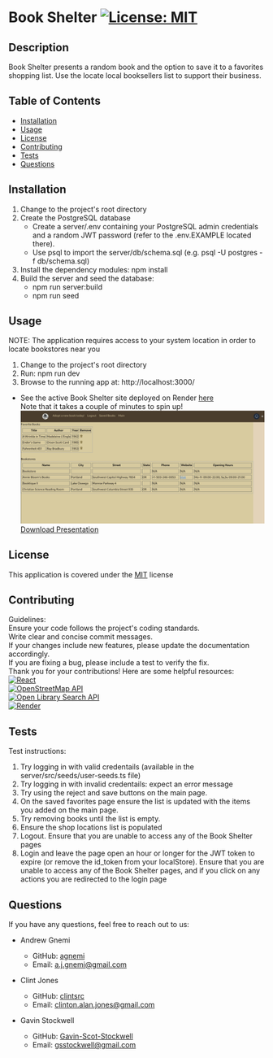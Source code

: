 # Book Shelter [![License: MIT](https://img.shields.io/badge/License-MIT-yellow.svg)](https://opensource.org/licenses/MIT)

## Description

Book Shelter presents a random book and the option to save it to a favorites shopping list. Use the locate local booksellers list to support their business.

## Table of Contents

- [Installation](#installation)
- [Usage](#usage)
- [License](#license)
- [Contributing](#contributing)
- [Tests](#tests)
- [Questions](#questions)

## Installation

1. Change to the project's root directory
1. Create the PostgreSQL database
   - Create a server/.env containing your PostgreSQL admin credentials and a random JWT password (refer to the .env.EXAMPLE located there).
   - Use psql to import the server/db/schema.sql (e.g. psql -U postgres -f db/schema.sql)
1. Install the dependency modules: npm install
1. Build the server and seed the database:
   - npm run server:build
   - npm run seed

## Usage

NOTE: The application requires access to your system location in order to locate bookstores near you

1. Change to the project's root directory
1. Run: npm run dev
1. Browse to the running app at: http://localhost:3000/

- See the active Book Shelter site deployed on Render [here](https://bookshelter.onrender.com/)  
  Note that it takes a couple of minutes to spin up!  
  ![BookShelter screenshot](client/src/assets/img/screenshot.jpg)  
  [Download Presentation](client/src/assets/slides/Project%20Presentation%20Template%20-%20BookShelter.pptx)



## License

This application is covered under the [MIT](https://opensource.org/licenses/MIT) license

## Contributing

Guidelines:  
Ensure your code follows the project's coding standards.  
Write clear and concise commit messages.  
If your changes include new features, please update the documentation accordingly.  
If you are fixing a bug, please include a test to verify the fix.  
Thank you for your contributions!
Here are some helpful resources:  
[![React](https://img.shields.io/badge/React-20232A?style=for-the-badge&logo=react&logoColor=61DAFB)](https://react.dev/)  
[![OpenStreetMap API](https://img.shields.io/badge/OpenStreetMap-7EBC6F?style=for-the-badge&logo=OpenStreetMap&logoColor=white)](https://www.openstreetmap.org/help)  
[![Open Library Search API](https://img.shields.io/badge/Open_Library_Search-REST_API)](https://openlibrary.org/developers/api)  
[![Render](https://img.shields.io/badge/Render-CI/CD-blue)](https://dashboard.render.com/web/srv-cu83ke3v2p9s73c772n0)

## Tests

Test instructions:

1. Try logging in with valid credentails (available in the server/src/seeds/user-seeds.ts file)
1. Try logging in with invalid credentails: expect an error message
1. Try using the reject and save buttons on the main page.
1. On the saved favorites page ensure the list is updated with the items you added on the main page.
1. Try removing books until the list is empty.
1. Ensure the shop locations list is populated
1. Logout. Ensure that you are unable to access any of the Book Shelter pages
1. Login and leave the page open an hour or longer for the JWT token to expire (or remove the id_token from your localStore). Ensure that you are unable to access any of the Book Shelter pages, and if you click on any actions you are redirected to the login page

## Questions

If you have any questions, feel free to reach out to us:

- Andrew Gnemi

  - GitHub: [agnemi](https://github.com/agnemi)
  - Email: a.j.gnemi@gmail.com

- Clint Jones

  - GitHub: [clintsrc](https://github.com/clintsrc)
  - Email: clinton.alan.jones@gmail.com

- Gavin Stockwell
  - GitHub: [Gavin-Scot-Stockwell](https://github.com/Gavin-Scot-Stockwell)
  - Email: gsstockwell@gmail.com
